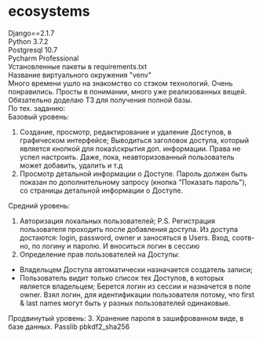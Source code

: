 # ecosystems
Django==2.1.7<br>
Python 3.7.2<br>
Postgresql 10.7<br>
Pycharm Professional<br>
Установленные пакеты в requirements.txt<br>
Название виртуального окружения "venv"<br>
Много времени ушло на знакомство со стэком технологий. Очень понравились. Просты в понимании, много уже реализованных вещей. Обязательно доделаю ТЗ для получения полной базы.<br>
По тех. заданию:<br>
Базовый уровень:<br>
1. Создание, просмотр, редактирование и удаление Доступов, в графическом интерфейсе;
	Выводиться заголовок доступа, который является кнопкой для показ\скрытия доп. информации. Права не успел настроить. Даже, пока,  неавторизованный пользователь может добавить, удалить и т.д
3. Просмотр детальной информации о Доступе. Пароль должен быть показан по дополнительному запросу (кнопка "Показать пароль"), со страницы детальной информации о Доступе.

Средний уровень:
1. Авторизация локальных пользователей;
	P.S. Регистрация пользователя проходить после добавления доступа. Из доступа достаются:  login, password, owner и заносяться в Users. Вход, соотв-но, по логину и паролю. И вноситься логин в сессию
2. Определение прав пользователей на Доступы:
- Владельцем Доступа автоматически назначается создатель записи;
- Пользователь видит только список тех Доступов, в которых является владельцем;
	Берется логин из сессии и назначется в поле owner. Взял логин, для идентификации пользователя потому, что first & last names могут быть у разных пользователей одинаковые.

Продвинутый уровень:
3. Хранение пароля в зашифрованном виде, в базе данных.
	Passlib pbkdf2_sha256

